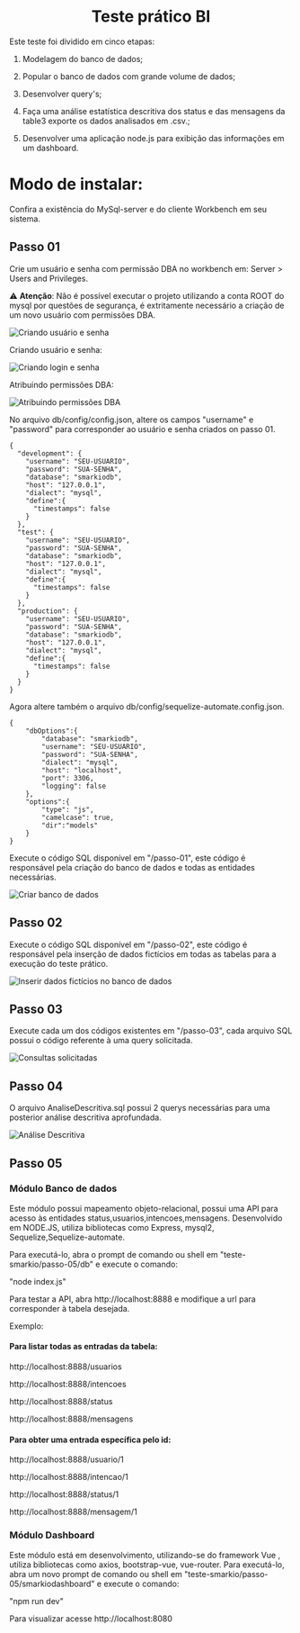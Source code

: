 <h1 align="center"> Teste prático BI</h1>

Este teste foi dividido em cinco etapas:

1. Modelagem do banco de dados;

2. Popular o banco de dados com grande volume de dados;

3. Desenvolver query's;

4. Faça uma análise estatística descritiva dos status e das mensagens da table3 exporte os dados analisados em .csv.;

5. Desenvolver uma aplicação node.js para exibição das informações em um dashboard.


# Modo de instalar:

Confira a existência do MySql-server e do cliente Workbench em seu sistema.

## Passo 01
Crie um usuário e senha com permissão DBA no workbench em: Server > Users and Privileges.

:warning: **Atenção**: Não é possível executar o projeto utilizando a conta ROOT do mysql por questões de segurança, é extritamente necessário a criação de um novo usuário com permissões DBA.

<img src="/imagens/01.png" alt="Criando usuário e senha"/>


Criando usuário e senha:

<img src="/imagens/02.png" alt="Criando login e senha"/>


Atribuindo permissões DBA:

<img src="/imagens/03.png" alt="Atribuindo permissões DBA"/>

No arquivo db/config/config.json, altere os campos "username" e "password" para corresponder ao usuário e senha criados on passo 01.

```
{
  "development": {
    "username": "SEU-USUARIO", 
    "password": "SUA-SENHA",
    "database": "smarkiodb",
    "host": "127.0.0.1",
    "dialect": "mysql",
    "define":{
      "timestamps": false
    }
  },
  "test": {
    "username": "SEU-USUARIO", 
    "password": "SUA-SENHA",
    "database": "smarkiodb",
    "host": "127.0.0.1",
    "dialect": "mysql",
    "define":{
      "timestamps": false
    }
  },
  "production": {
    "username": "SEU-USUARIO", 
    "password": "SUA-SENHA",
    "database": "smarkiodb",
    "host": "127.0.0.1",
    "dialect": "mysql",
    "define":{
      "timestamps": false
    }
  }
}

```


Agora altere também o arquivo db/config/sequelize-automate.config.json.

```
{
    "dbOptions":{
        "database": "smarkiodb", 
        "username": "SEU-USUARIO",  
        "password": "SUA-SENHA",
        "dialect": "mysql",
        "host": "localhost",
        "port": 3306,
        "logging": false
    },
    "options":{
        "type": "js",
        "camelcase": true,
        "dir":"models"
    }
}

```

Execute o código SQL disponível em "/passo-01", este código é responsável pela criação do banco de dados e todas as entidades necessárias.

<img src="/imagens/04.png" alt="Criar banco de dados"/>

## Passo 02
Execute o código SQL disponível em "/passo-02", este código é responsável pela inserção de dados fictícios em todas as tabelas para a execução do teste prático.

<img src="/imagens/05.png" alt="Inserir dados fictícios no banco de dados"/>

## Passo 03
Execute cada um dos códigos existentes em "/passo-03", cada arquivo SQL possui o código referente à uma query solicitada.

<img src="/imagens/06.png" alt="Consultas solicitadas"/>

## Passo 04
O arquivo AnaliseDescritiva.sql possui 2 querys necessárias para uma posterior análise descritiva aprofundada.

<img src="/imagens/07.png" alt="Análise Descritiva"/>

## Passo 05


### Módulo Banco de dados

Este módulo possui mapeamento objeto-relacional, possui uma API para acesso às entidades status,usuarios,intencoes,mensagens. Desenvolvido em NODE.JS, utiliza bibliotecas como Express, mysql2, Sequelize,Sequelize-automate.

Para executá-lo, abra o prompt de comando ou shell em "teste-smarkio/passo-05/db" e execute o comando:

"node index.js"

Para testar a API, abra http://localhost:8888 e modifique a url para corresponder à tabela desejada.

Exemplo:
#### Para listar todas as entradas da tabela:

http://localhost:8888/usuarios

http://localhost:8888/intencoes

http://localhost:8888/status

http://localhost:8888/mensagens


#### Para obter uma entrada específica pelo id:

http://localhost:8888/usuario/1

http://localhost:8888/intencao/1

http://localhost:8888/status/1

http://localhost:8888/mensagem/1






### Módulo Dashboard
Este módulo está em desenvolvimento, utilizando-se do framework Vue , utiliza bibliotecas como axios, bootstrap-vue, vue-router.
Para executá-lo, abra um novo prompt de comando ou shell em "teste-smarkio/passo-05/smarkiodashboard" e execute o comando:

"npm run dev"

Para visualizar acesse http://localhost:8080



